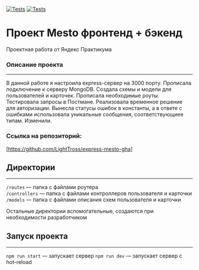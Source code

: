 [![Tests](../../actions/workflows/tests-13-sprint.yml/badge.svg)](../../actions/workflows/tests-13-sprint.yml) [![Tests](../../actions/workflows/tests-14-sprint.yml/badge.svg)](../../actions/workflows/tests-14-sprint.yml)
# **Проект Mesto фронтенд + бэкенд**
Проектная работа от Яндекс Практикума

### Описание проекта
--------------------
В данной работе я  настроила express-сервер на 3000 порту. Прописала подключение к серверу MongoDB. Создала схемы и модели для пользователей и карточек. Прописала необходимые роуты. Тестировала запросы в Постмане. Реализовала временное решение для авторизации. Вынесла статусы ошибок в константы, а в ответе с ошибками использовала уникальные сообщения, соответствующиее типам. Изменили.

### Ссылка на репозиторий:
[https://github.com/LightTross/express-mesto-gha]

## Директории
-------------
`/routes` — папка с файлами роутера  
`/controllers` — папка с файлами контроллеров пользователя и карточки   
`/models` — папка с файлами описания схем пользователя и карточки  
  
Остальные директории вспомогательные, создаются при необходимости разработчиком

## Запуск проекта
-----------------
`npm run start` — запускает сервер
`npm run dev` — запускает сервер с hot-reload
